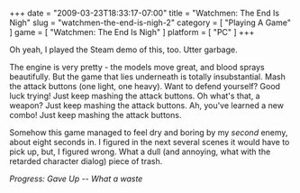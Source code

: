 +++
date = "2009-03-23T18:33:17-07:00"
title = "Watchmen: The End Is Nigh"
slug = "watchmen-the-end-is-nigh-2"
category = [ "Playing A Game" ]
game = [ "Watchmen: The End Is Nigh" ]
platform = [ "PC" ]
+++

Oh yeah, I played the Steam demo of this, too.  Utter garbage.

The engine is very pretty - the models move great, and blood sprays beautifully.  But the game that lies underneath is totally insubstantial.  Mash the attack buttons (one light, one heavy).  Want to defend yourself?  Good luck trying!  Just keep mashing the attack buttons.  Oh what's that, a weapon?  Just keep mashing the attack buttons.  Ah, you've learned a new combo!  Just keep mashing the attack buttons.

Somehow this game managed to feel dry and boring by my <i>second</i> enemy, about eight seconds in.  I figured in the next several scenes it would have to pick up, but, I figured wrong.  What a dull (and annoying, what with the retarded character dialog) piece of trash.

<i>Progress: Gave Up -- What a waste</i>